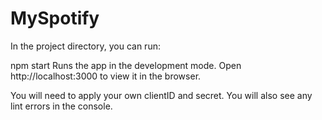 # MySpotify
In the project directory, you can run:

npm start
Runs the app in the development mode.
Open http://localhost:3000 to view it in the browser.

You will need to apply your own clientID and secret.
You will also see any lint errors in the console.
